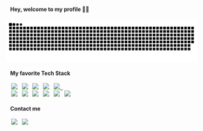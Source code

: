 #### &nbsp;&nbsp;&nbsp;&nbsp;Hey, welcome to my profile 👋🏻
<picture>
  <source media="(prefers-color-scheme: dark)" srcset="https://raw.githubusercontent.com/luischilanti/luischilanti/output/github-contribution-grid-snake-dark.svg">
  <source media="(prefers-color-scheme: light)" srcset="https://raw.githubusercontent.com/luischilanti/luischilanti/output/github-contribution-grid-snake.svg">
  <img alt="github contribution grid snake animation" src="https://raw.githubusercontent.com/luischilanti/luischilanti/output/github-contribution-grid-snake.svg">
</picture>

#### &nbsp;&nbsp;&nbsp;&nbsp;My favorite Tech Stack
&nbsp;&nbsp;&nbsp;&nbsp;[<img src="https://img.shields.io/badge/React-20232A?style=for-the-badge&logo=react&logoColor=61DAFB" target="_blank">](#)
&nbsp; [<img src="https://img.shields.io/badge/TypeScript-007ACC?style=for-the-badge&logo=typescript&logoColor=white" target="_blank">](#)
&nbsp; [<img src="https://img.shields.io/badge/JavaScript-323330?style=for-the-badge&logo=javascript&logoColor=F7DF1E" target="_blank">](#)
&nbsp; [<img src="https://img.shields.io/badge/Sass-CC6699?style=for-the-badge&logo=sass&logoColor=white" target="_blank">](#)
&nbsp; [<img src="https://img.shields.io/badge/Jest-C21325?style=for-the-badge&logo=jest&logoColor=white" target="_blank"> &nbsp;](#)
<br />
&nbsp;&nbsp;&nbsp;&nbsp;[<img src="https://img.shields.io/badge/HTML5-E34F26?style=for-the-badge&logo=html5&logoColor=white" target="_blank">](#)
&nbsp; [<img src="https://img.shields.io/badge/CSS3-1572B6?style=for-the-badge&logo=css3&logoColor=white" target="_blank">](#)
&nbsp; [<img src="https://img.shields.io/badge/styled--components-DB7093?style=for-the-badge&logo=styled-components&logoColor=white" target="_blank">](#)
&nbsp; [<img src="https://img.shields.io/badge/Vite-B73BFE?style=for-the-badge&logo=vite&logoColor=FFD62E" target="_blank">](#)
&nbsp; [<img src="https://img.shields.io/badge/Gatsby-663399?style=for-the-badge&logo=gatsby&logoColor=white" target="_blank">](#)
&nbsp; [<img src="https://img.shields.io/badge/Amazon_AWS-FF9900?style=for-the-badge&logo=amazonaws&logoColor=white" target="_blank">](#)


#### &nbsp;&nbsp;&nbsp;&nbsp;Contact me
&nbsp;&nbsp;&nbsp;&nbsp;[<img src="https://img.shields.io/badge/-LinkedIn-%230077B5?style=for-the-badge&logo=linkedin&logoColor=white" target="_blank">](https://www.linkedin.com/in/luischilanti/)
&nbsp; [<img src="https://img.shields.io/badge/Instagram-E4405F?style=for-the-badge&logo=instagram&logoColor=white" target="_blank">](https://www.instagram.com/luischilanti/)


